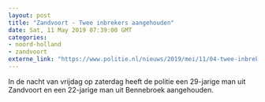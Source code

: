 ```yaml
---
layout: post
title: "Zandvoort - Twee inbrekers aangehouden"
date: Sat, 11 May 2019 07:39:00 GMT
categories: 
- noord-holland 
- zandvoort 
externe_link: "https://www.politie.nl/nieuws/2019/mei/11/04-twee-inbrekers-aangehouden.html"
---
```


In de nacht van vrijdag op zaterdag heeft de politie een 29-jarige man uit Zandvoort en een 22-jarige man uit Bennebroek aangehouden.
